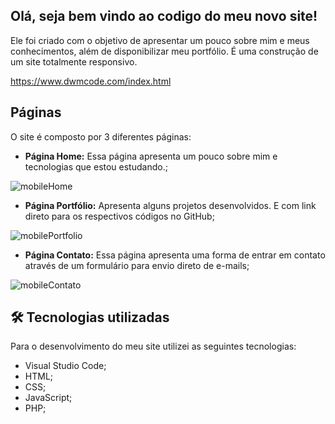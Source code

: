 ## Olá, seja bem vindo ao codigo do meu novo site!
Ele foi criado com o objetivo de apresentar um pouco sobre mim e meus conhecimentos, além de disponibilizar meu portfólio.
É uma construção de um site totalmente responsivo.

https://www.dwmcode.com/index.html

## Páginas 
O site é composto por 3 diferentes páginas:

- **Página Home:** Essa página apresenta um pouco sobre mim e tecnologias que estou estudando.;

![mobileHome](https://user-images.githubusercontent.com/90710466/155852161-b526d90d-2e74-45dd-bbe1-25729af4b5dc.png)

- **Página Portfólio:** Apresenta alguns projetos desenvolvidos. E com link direto para os respectivos códigos no GitHub;

![mobilePortfolio](https://user-images.githubusercontent.com/90710466/155852063-7a937480-5d4c-4996-92c5-01b23a1af1e0.png)

- **Página Contato:** Essa página apresenta uma forma de entrar em contato através de um formulário para envio direto de e-mails;

![mobileContato](https://user-images.githubusercontent.com/90710466/155852199-9b0ff512-75b8-47eb-a460-4eabe539133d.png)

## 🛠 Tecnologias utilizadas
Para o desenvolvimento do meu site utilizei as seguintes tecnologias:
- Visual Studio Code;
- HTML;
- CSS;
- JavaScript;
- PHP;
